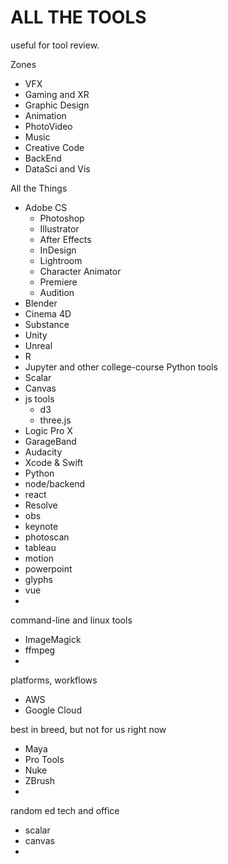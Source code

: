 # ALL THE TOOLS #

useful for tool review.


Zones
* VFX
* Gaming and XR
* Graphic Design
* Animation
* PhotoVideo
* Music
* Creative Code
* BackEnd
* DataSci and Vis


All the Things

* Adobe CS
	* Photoshop
	* Illustrator
	* After Effects
	* InDesign
	* Lightroom
	* Character Animator
	* Premiere
	* Audition
* Blender
* Cinema 4D
* Substance
* Unity
* Unreal
* R
* Jupyter and other college-course Python tools
* Scalar
* Canvas
* js tools
	* d3
	* three.js
* Logic Pro X
* GarageBand
* Audacity
* Xcode & Swift
* Python
* node/backend
* react
* Resolve
* obs
* keynote
* photoscan
* tableau
* motion
* powerpoint
* glyphs
* vue
* 

command-line and linux tools
* ImageMagick
* ffmpeg
* 


platforms, workflows
* AWS
* Google Cloud

best in breed, but not for us right now
* Maya
* Pro Tools
* Nuke
* ZBrush
* 


random ed tech and office
* scalar
* canvas
* 

